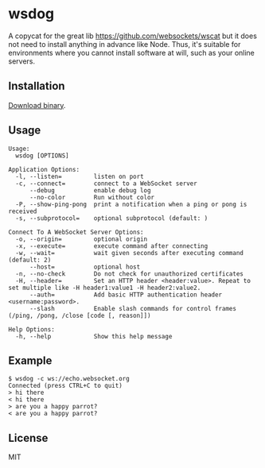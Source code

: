 # wsdog
 
A copycat for the great lib https://github.com/websockets/wscat but it does not need to install anything in advance like Node. Thus, it's suitable for environments where you cannot install software at will, such as your online servers.

## Installation

[Download binary](https://github.com/ylgrgyq/wsdog/releases/tag/1.0.0).

## Usage

```
Usage:
  wsdog [OPTIONS]

Application Options:
  -l, --listen=         listen on port
  -c, --connect=        connect to a WebSocket server
      --debug           enable debug log
      --no-color        Run without color
  -P, --show-ping-pong  print a notification when a ping or pong is received
  -s, --subprotocol=    optional subprotocol (default: )

Connect To A WebSocket Server Options:
  -o, --origin=         optional origin
  -x, --execute=        execute command after connecting
  -w, --wait=           wait given seconds after executing command (default: 2)
      --host=           optional host
  -n, --no-check        Do not check for unauthorized certificates
  -H, --header=         Set an HTTP header <header:value>. Repeat to set multiple like -H header1:value1 -H header2:value2.
      --auth=           Add basic HTTP authentication header <username:password>.
      --slash           Enable slash commands for control frames (/ping, /pong, /close [code [, reason]])

Help Options:
  -h, --help            Show this help message
```

## Example

```
$ wsdog -c ws://echo.websocket.org
Connected (press CTRL+C to quit)
> hi there
< hi there
> are you a happy parrot?
< are you a happy parrot?
```

## License

MIT
